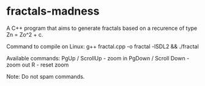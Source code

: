 # fractals-madness
A C++ program that aims to generate fractals based on a recurence of type Zn = Zo^2 + c.

Command to compile on Linux:
g++ fractal.cpp -o fractal -lSDL2 && ./fractal

Available commands:
PgUp / ScrollUp - zoom in
PgDown / Scroll Down - zoom out
R - reset zoom

Note: Do not spam commands.
